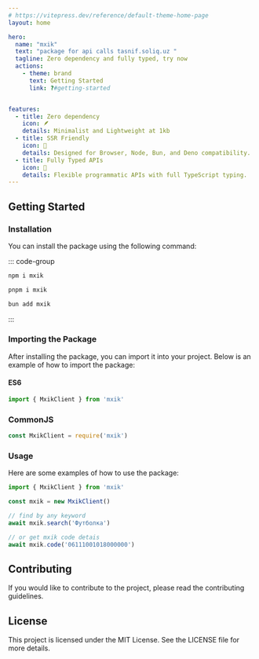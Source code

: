```yaml
---
# https://vitepress.dev/reference/default-theme-home-page
layout: home

hero:
  name: "mxik"
  text: "package for api calls tasnif.soliq.uz ️"
  tagline: Zero dependency and fully typed, try now
  actions:
    - theme: brand
      text: Getting Started
      link: ?#getting-started


features:
  - title: Zero dependency
    icon: 🪶
    details: Minimalist and Lightweight at 1kb
  - title: SSR Friendly
    icon: 💪
    details: Designed for Browser, Node, Bun, and Deno compatibility.
  - title: Fully Typed APIs
    icon: 🔑
    details: Flexible programmatic APIs with full TypeScript typing.
---
```


## Getting Started

### Installation

You can install the package using the following command:

::: code-group

```sh [npm]
npm i mxik
```

```sh [pnpm]
pnpm i mxik
```

```sh [bun]
bun add mxik
```
:::

### Importing the Package
After installing the package, you can import it into your project. Below is an example of how to import the package:

#### ES6
```ts 
import { MxikClient } from 'mxik'
```

### CommonJS
```ts
const MxikClient = require('mxik')
```

### Usage
Here are some examples of how to use the package:

```ts 
import { MxikClient } from 'mxik'

const mxik = new MxikClient()

// find by any keyword
await mxik.search('Футболка')

// or get mxik code detais
await mxik.code('06111001018000000')
```

## Contributing
If you would like to contribute to the project, please read the contributing guidelines.

## License
This project is licensed under the MIT License. See the LICENSE file for more details.

